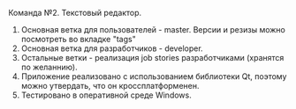 Команда №2. Текстовый редактор.
1. Основная ветка для пользователей - master. Версии и резизы можно посмотреть во вкладке "tags"
2. Основная ветка для разработчиков - developer.
3. Остальные ветки - реализация job stories разработчиками (хранятся по желаннию).
4. Приложение реализовано с использованием библиотеки Qt, поэтому можно утвердать, что он кроссплатформенен.
5. Тестировано в оперативной среде Windows.